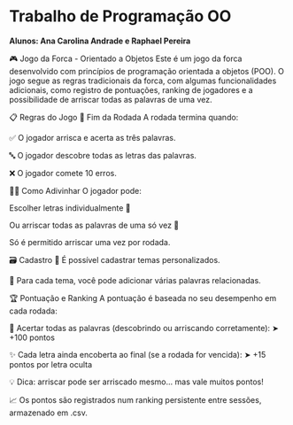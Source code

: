# Trabalho de Programação OO  
**Alunos: Ana Carolina Andrade e Raphael Pereira**

🎮 Jogo da Forca - Orientado a Objetos
Este é um jogo da forca desenvolvido com princípios de programação orientada a objetos (POO). O jogo segue as regras tradicionais da forca, com algumas funcionalidades adicionais, como registro de pontuações, ranking de jogadores e a possibilidade de arriscar todas as palavras de uma vez.

📋 Regras do Jogo
🎯 Fim da Rodada
A rodada termina quando:

✅ O jogador arrisca e acerta as três palavras.

🔤 O jogador descobre todas as letras das palavras.

❌ O jogador comete 10 erros.

🕵️‍♂️ Como Adivinhar
O jogador pode:

Escolher letras individualmente 🔡

Ou arriscar todas as palavras de uma só vez 🎲

Só é permitido arriscar uma vez por rodada.

🗃️ Cadastro
🧩 É possível cadastrar temas personalizados.

📝 Para cada tema, você pode adicionar várias palavras relacionadas.

🏆 Pontuação e Ranking
A pontuação é baseada no seu desempenho em cada rodada:

🧠 Acertar todas as palavras (descobrindo ou arriscando corretamente):
➤ +100 pontos

✨ Cada letra ainda encoberta ao final (se a rodada for vencida):
➤ +15 pontos por letra oculta

💡 Dica: arriscar pode ser arriscado mesmo... mas vale muitos pontos!

📈 Os pontos são registrados num ranking persistente entre sessões, armazenado em .csv.

